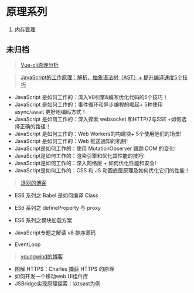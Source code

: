 # 原理系列

1. [内存管理](/fe/js-theory/memory)

## 未归档

> [Vue-cli原理分析](https://juejin.im/post/5b592db551882536e5178ce6)

> [JavaScript的工作原理：解析、抽象语法树（AST）+ 提升编译速度5个技巧](https://juejin.im/post/5c46722d51882525955dc472)

- JavaScript 是如何工作的：深入V8引擎&编写优化代码的5个技巧！
- JavaScript 是如何工作的：事件循环和异步编程的崛起+ 5种使用 async/await 更好地编码方式！
- JavaScript 是如何工作的：深入探索 websocket 和HTTP/2与SSE +如何选择正确的路径！
- JavaScript 是如何工作的：Web Workers的构建块+ 5个使用他们的场景!
- JavaScript 是如何工作的：Web 推送通知的机制!
- JavaScript是如何工作的：使用 MutationObserver 跟踪 DOM 的变化!
- JavaScript是如何工作的：渲染引擎和优化其性能的技巧!
- JavaScript是如何工作的：深入网络层 + 如何优化性能和安全!
- JavaScript是如何工作的：CSS 和 JS 动画底层原理及如何优化它们的性能！

> [冴羽的博客](https://github.com/mqyqingfeng/Blog)

- ES6 系列之 Babel 是如何编译 Class 
- ES6 系列之 defineProperty 与 proxy
- ES6 系列之模块加载方案
- JavaScript专题之解读 v8 排序源码

- EventLoop

> [youngwind的博客](https://github.com/youngwind/blog/issues)

- 图解 HTTPS：Charles 捕获 HTTPS 的原理
- 如何开发一个移动web UI组件库
- JSBridge实现原理探索：以toast为例